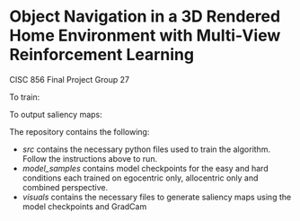 # Object Navigation in a 3D Rendered Home Environment with Multi-View Reinforcement Learning
CISC 856 Final Project
Group 27

To train:

To output saliency maps:

The repository contains the following:
- _src_ contains the necessary python files used to train the algorithm. Follow the instructions above to run. 
- _model_samples_ contains model checkpoints for the easy and hard conditions each trained on egocentric only, allocentric only and combined perspective.
- _visuals_ contains the necessary files to generate saliency maps using the model checkpoints and GradCam

